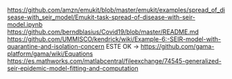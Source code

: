 https://github.com/amzn/emukit/blob/master/emukit/examples/spread_of_disease-with_seir_model/Emukit-task-spread-of-disease-with-seir-model.ipynb
https://github.com/berndblasius/Covid19/blob/master/README.md
https://github.com/UMMISCO/kendrick/wiki/Example-6:-SEIR-model-with-quarantine-and-isolation-concern
ESTE OK -> https://github.com/gama-platform/gama/wiki/Equations
https://es.mathworks.com/matlabcentral/fileexchange/74545-generalized-seir-epidemic-model-fitting-and-computation
